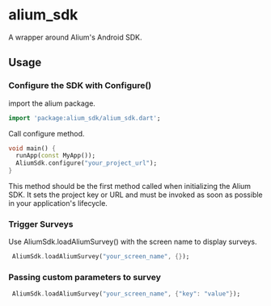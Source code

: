# alium_sdk

A wrapper around Alium's Android SDK.

## Usage

### Configure the SDK with Configure()

import the alium package.

```dart
import 'package:alium_sdk/alium_sdk.dart';
```

Call configure method.

```dart
void main() {
  runApp(const MyApp());
  AliumSdk.configure("your_project_url");
}
```

This method should be the first method called when initializing the Alium SDK. It sets the project key or URL and must be invoked as soon as possible in your application's lifecycle.

### Trigger Surveys

Use AliumSdk.loadAliumSurvey() with the screen name to display surveys.

```dart
 AliumSdk.loadAliumSurvey("your_screen_name", {});
```

### Passing custom parameters to survey

```dart
 AliumSdk.loadAliumSurvey("your_screen_name", {"key": "value"});
```
